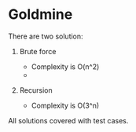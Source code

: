 # Goldmine
There are two solution:
1. Brute force
    - Complexity is O(n^2)
    - 


2. Recursion
    - Complexity is O(3^n)

All solutions covered with test cases.